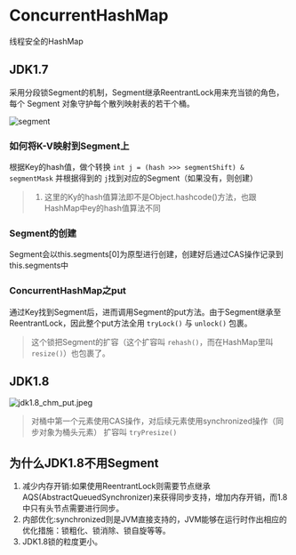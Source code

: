 # ConcurrentHashMap
线程安全的HashMap
## JDK1.7
采用分段锁Segment的机制，Segment继承ReentrantLock用来充当锁的角色，每个 Segment 对象守护每个散列映射表的若干个桶。

![segment](https://blog.jdk8.akira.ink/images/segment.png)

### 如何将K-V映射到Segment上
根据Key的hash值，做个转换 `int j = (hash >>> segmentShift) & segmentMask`
并根据得到的 `j`找到对应的Segment（如果没有，则创建）
>1. 这里的Ky的hash值算法即不是Object.hashcode()方法，也跟HashMap中ey的hash值算法不同

### Segment的创建
Segment会以this.segments[0]为原型进行创建，创建好后通过CAS操作记录到this.segments中

### ConcurrentHashMap之put
通过Key找到Segment后，进而调用Segment的put方法。由于Segment继承至ReentrantLock，因此整个put方法全用 `tryLock()` 与 `unlock()` 包裹。
> 这个锁把Segment的扩容（这个扩容叫 `rehash()`，而在HashMap里叫 `resize()`）也包裹了。

## JDK1.8
![jdk1.8_chm_put.jpeg](https://blog.jdk8.akira.ink/images/jdk1.8_chm_put.jpeg)

> 对桶中第一个元素使用CAS操作，对后续元素使用synchronized操作（同步对象为桶头元素）
> 扩容叫 `tryPresize()`

## 为什么JDK1.8不用Segment
1. 减少内存开销:如果使用ReentrantLock则需要节点继承AQS(AbstractQueuedSynchronizer)来获得同步支持，增加内存开销，而1.8中只有头节点需要进行同步。
2. 内部优化:synchronized则是JVM直接支持的，JVM能够在运行时作出相应的优化措施：锁粗化、锁消除、锁自旋等等。
3. JDK1.8锁的粒度更小。